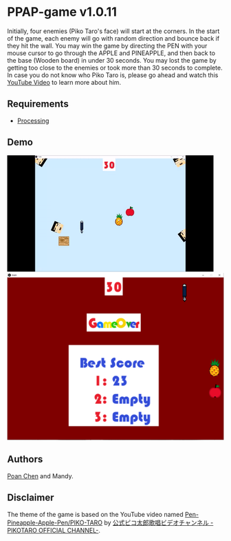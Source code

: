 # PPAP-game v1.0.11
Initially, four enemies (Piko Taro's face) will start at the corners. In the start of the game, each enemy will go with random direction and bounce back if they hit the wall. You may win the game by directing the PEN with your mouse cursor to go through the APPLE and PINEAPPLE, and then back to the base (Wooden board) in under 30 seconds. You may lost the game by getting too close to the enemies or took more than 30 seconds to complete. In case you do not know who Piko Taro is, please go ahead and watch this [YouTube Video](https://www.youtube.com/watch?v=0E00Zuayv9Q) to learn more about him.

## Requirements
- [Processing](https://processing.org/download/)

## Demo
![Loading the first image](demo.gif)
![Loading the first image](demo.PNG)

## Authors
[Poan Chen](https://github.com/poanchen) and Mandy.

## Disclaimer
The theme of the game is based on the YouTube video named [Pen-Pineapple-Apple-Pen/PIKO-TARO](https://www.youtube.com/watch?v=0E00Zuayv9Q) by [公式ピコ太郎歌唱ビデオチャンネル -PIKOTARO OFFICIAL CHANNEL-](https://www.youtube.com/channel/UCKpIOnsk-gcwHXIzuk24ExA).
